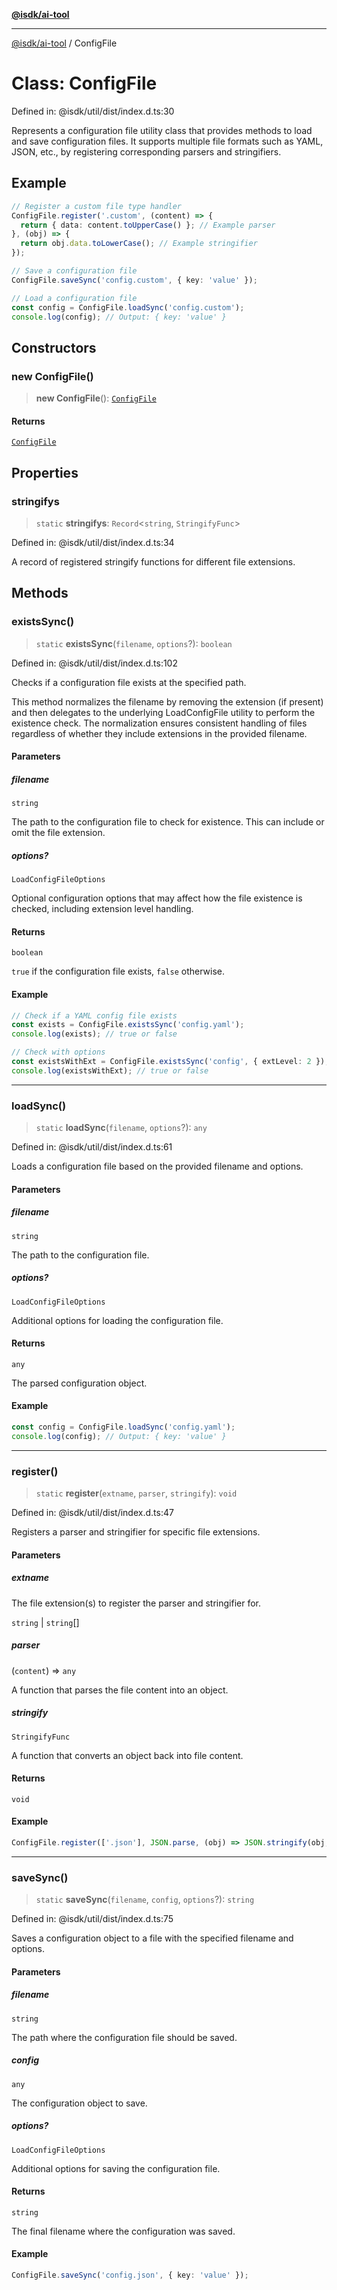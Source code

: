 [**@isdk/ai-tool**](../README.md)

***

[@isdk/ai-tool](../globals.md) / ConfigFile

# Class: ConfigFile

Defined in: @isdk/util/dist/index.d.ts:30

Represents a configuration file utility class that provides methods to load and save configuration files.
It supports multiple file formats such as YAML, JSON, etc., by registering corresponding parsers and stringifiers.

## Example

```typescript
// Register a custom file type handler
ConfigFile.register('.custom', (content) => {
  return { data: content.toUpperCase() }; // Example parser
}, (obj) => {
  return obj.data.toLowerCase(); // Example stringifier
});

// Save a configuration file
ConfigFile.saveSync('config.custom', { key: 'value' });

// Load a configuration file
const config = ConfigFile.loadSync('config.custom');
console.log(config); // Output: { key: 'value' }
```

## Constructors

### new ConfigFile()

> **new ConfigFile**(): [`ConfigFile`](ConfigFile.md)

#### Returns

[`ConfigFile`](ConfigFile.md)

## Properties

### stringifys

> `static` **stringifys**: `Record`\<`string`, `StringifyFunc`\>

Defined in: @isdk/util/dist/index.d.ts:34

A record of registered stringify functions for different file extensions.

## Methods

### existsSync()

> `static` **existsSync**(`filename`, `options`?): `boolean`

Defined in: @isdk/util/dist/index.d.ts:102

Checks if a configuration file exists at the specified path.

This method normalizes the filename by removing the extension (if present) and then delegates
to the underlying LoadConfigFile utility to perform the existence check. The normalization
ensures consistent handling of files regardless of whether they include extensions in the
provided filename.

#### Parameters

##### filename

`string`

The path to the configuration file to check for existence.
                 This can include or omit the file extension.

##### options?

`LoadConfigFileOptions`

Optional configuration options that may affect how the file existence
                is checked, including extension level handling.

#### Returns

`boolean`

`true` if the configuration file exists, `false` otherwise.

#### Example

```typescript
// Check if a YAML config file exists
const exists = ConfigFile.existsSync('config.yaml');
console.log(exists); // true or false

// Check with options
const existsWithExt = ConfigFile.existsSync('config', { extLevel: 2 });
console.log(existsWithExt); // true or false
```

***

### loadSync()

> `static` **loadSync**(`filename`, `options`?): `any`

Defined in: @isdk/util/dist/index.d.ts:61

Loads a configuration file based on the provided filename and options.

#### Parameters

##### filename

`string`

The path to the configuration file.

##### options?

`LoadConfigFileOptions`

Additional options for loading the configuration file.

#### Returns

`any`

The parsed configuration object.

#### Example

```typescript
const config = ConfigFile.loadSync('config.yaml');
console.log(config); // Output: { key: 'value' }
```

***

### register()

> `static` **register**(`extname`, `parser`, `stringify`): `void`

Defined in: @isdk/util/dist/index.d.ts:47

Registers a parser and stringifier for specific file extensions.

#### Parameters

##### extname

The file extension(s) to register the parser and stringifier for.

`string` | `string`[]

##### parser

(`content`) => `any`

A function that parses the file content into an object.

##### stringify

`StringifyFunc`

A function that converts an object back into file content.

#### Returns

`void`

#### Example

```typescript
ConfigFile.register(['.json'], JSON.parse, (obj) => JSON.stringify(obj, null, 2));
```

***

### saveSync()

> `static` **saveSync**(`filename`, `config`, `options`?): `string`

Defined in: @isdk/util/dist/index.d.ts:75

Saves a configuration object to a file with the specified filename and options.

#### Parameters

##### filename

`string`

The path where the configuration file should be saved.

##### config

`any`

The configuration object to save.

##### options?

`LoadConfigFileOptions`

Additional options for saving the configuration file.

#### Returns

`string`

The final filename where the configuration was saved.

#### Example

```typescript
ConfigFile.saveSync('config.json', { key: 'value' });
```
